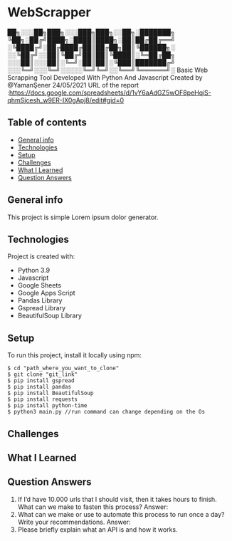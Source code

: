 # WebScrapper

██╗░░░██╗███╗░░░███╗███╗░░██╗░███████╗
╚██╗░██╔╝████╗░████║████╗░██║██╔██╔══╝
░╚████╔╝░██╔████╔██║██╔██╗██║╚██████╗░
░░╚██╔╝░░██║╚██╔╝██║██║╚████║░╚═██╔██╗
░░░██║░░░██║░╚═╝░██║██║░╚███║███████╔╝
░░░╚═╝░░░╚═╝░░░░░╚═╝╚═╝░░╚══╝╚══════╝░
Basic Web Scrapping Tool Developed With Python And Javascript
Created by @YamanŞener 24/05/2021
URL of the report :https://docs.google.com/spreadsheets/d/1vY6aAdGZ5wOF8peHqiS-qhmSjcesh_w9ER-IX0gApj8/edit#gid=0
## Table of contents
* [General info](#general-info)
* [Technologies](#technologies)
* [Setup](#setup)
* [Challenges](#paragraph1)  
* [What I Learned](#paragraph2)
* [Question Answers](#paragraph3)  

## General info
This project is simple Lorem ipsum dolor generator.
	
## Technologies
Project is created with:
* Python 3.9 
* Javascript 
* Google Sheets 
* Google Apps Script
* Pandas Library
* Gspread Library
* BeautifulSoup Library

	
## Setup
To run this project, install it locally using npm:

```
$ cd "path_where_you_want_to_clone"
$ git clone "git_link"
$ pip install gspread
$ pip install pandas
$ pip install BeautifulSoup
$ pip install requests
$ pip install python-time
$ python3 main.py //run command can change depending on the Os 
```
## Challenges <a name="paragraph1"/>

## What I Learned <a name="paragraph2"/>

## Question Answers <a name="paragraph3"/>
1. If I’d have 10.000 urls that I should visit, then it takes hours to finish.
What can we make to fasten this process?
Answer:
2. What can we make or use to automate this process to run once a
day?Write your recommendations.
Answer:
3. Please briefly explain what an API is and how it works.
